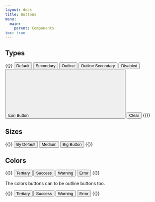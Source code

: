 ```yaml
---
layout: docs
title: Buttons
menu:
  main:
    parent: Components
toc: true
---
```


## Types

{{<example>}}
<button class="btn">Default</button>
<button class="btn btn-secondary">Secondary</button>
<button class="btn btn-outline">Outline</button>
<button class="btn btn-outline btn-secondary">Outline Secondary</button>
<button class="btn btn-disabled">Disabled</button>
<button class="btn">
  Icon Button <svg class="icon"><use xlink:href="/assets/icons/feather.svg#camera"/></svg>
</button>
<button class="btn btn-clear">Clear</button>
{{</example>}}

## Sizes

{{<example>}}
<button class="btn">By Default</button>
<button class="btn btn-medium">Medium</button>
<button class="btn btn-big">Big Button</button>
{{</example>}}

## Colors

{{<example>}}
<button class="btn btn-tertiary">Tertiary</button>
<button class="btn btn-success">Success</button>
<button class="btn btn-warning">Warning</button>
<button class="btn btn-error">Error</button>
{{</example>}}

The colors buttons can to be outline buttons too.

{{<example>}}
<button class="btn btn-outline btn-tertiary">Tertiary</button>
<button class="btn btn-outline btn-success">Success</button>
<button class="btn btn-outline btn-warning">Warning</button>
<button class="btn btn-outline btn-error">Error</button>
{{</example>}}
